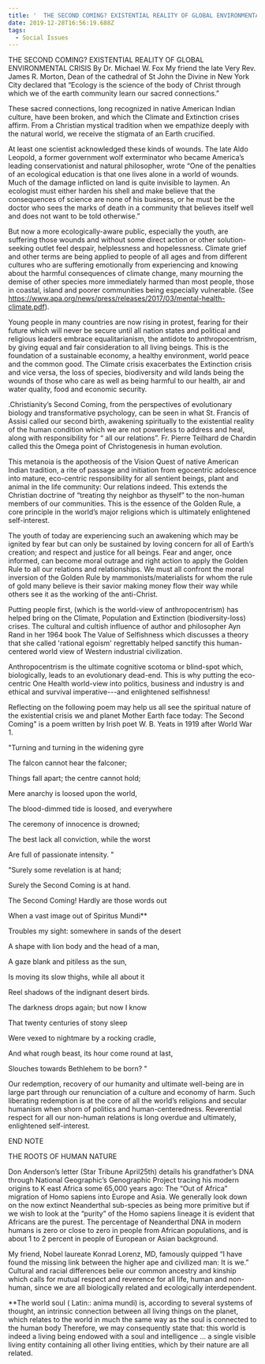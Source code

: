 ```yaml
---
title: '  THE SECOND COMING? EXISTENTIAL REALITY OF GLOBAL ENVIRONMENTAL CRISIS '
date: 2019-12-28T16:56:19.688Z
tags:
  - Social Issues
---
```


  THE SECOND COMING? EXISTENTIAL REALITY OF GLOBAL ENVIRONMENTAL CRISIS 
                                                       By Dr. Michael W. Fox
My friend the late Very Rev. James R. Morton, Dean of the cathedral of St John the Divine in New York City declared that “Ecology is the science of the body of Christ through which we of the earth community learn our sacred connections.”


These sacred connections, long recognized in native American Indian culture, have been broken, and which the Climate and Extinction crises affirm. From a Christian mystical tradition when we empathize deeply with the natural world, we receive the stigmata of an Earth crucified.


At least one scientist acknowledged these kinds of wounds. The late Aldo Leopold, a former government wolf exterminator who became America’s leading conservationist and natural philosopher, wrote “One of the penalties of an ecological education is that one lives alone in a world of wounds. Much of the damage inflicted on land is quite invisible to laymen. An ecologist must either harden his shell and make believe that the consequences of science are none of his business, or he must be the doctor who sees the marks of death in a community that believes itself well and does not want to be told otherwise.” 


But now a more ecologically-aware public, especially the youth, are suffering those wounds and without some direct action or other solution-seeking outlet feel despair, helplessness and hopelessness. Climate grief and other terms are being applied to people of all ages and from different cultures who are suffering emotionally from experiencing and knowing about the harmful consequences of climate change, many mourning the demise of other species more immediately harmed than most people, those in coastal, island and poorer communities being especially vulnerable. (See https://www.apa.org/news/press/releases/2017/03/mental-health-climate.pdf).


Young people in many countries are now rising in protest, fearing for their future which will never be secure until all nation states and political and religious leaders embrace equalitarianism, the antidote to anthropocentrism, by giving equal and fair consideration to all living beings. This is the foundation of a sustainable economy, a healthy environment, world peace and the common good. The Climate crisis exacerbates the Extinction crisis and vice versa, the loss of species, biodiversity and wild lands being the wounds of those who care as well as being harmful to our health, air and water quality, food and economic security.


 .Christianity’s Second Coming, from the perspectives of evolutionary biology and transformative psychology, can be seen in what St. Francis of Assisi called our second birth, awakening spiritually to the existential reality of the human condition which we are not powerless to address and heal, along with responsibility for “ all our relations”. Fr. Pierre Teilhard de Chardin called this the Omega point of Christogenesis in human evolution.

This metanoia is the apotheosis of the Vision Quest of native American Indian tradition, a rite of passage and initiation from egocentric adolescence into mature, eco-centric responsibility for all sentient beings, plant and animal in the life community: Our relations indeed. This extends the Christian doctrine of “treating thy neighbor as thyself” to the non-human members of our communities. This is the essence of the Golden Rule, a core principle in the world’s major religions which is ultimately enlightened self-interest. 


 The youth of today are experiencing such an awakening which may be ignited by fear but can only be sustained by loving concern for all of Earth’s creation; and respect and justice for all beings. Fear and anger, once informed, can become moral outrage and right action to apply the Golden Rule to all our relations and relationships. We must all confront the moral inversion of the Golden Rule by mammonists/materialists for whom the rule of gold many believe is their savior making money flow their way while others see it as the working of the anti-Christ.

Putting people first, (which is the world-view of anthropocentrism) has helped bring on the Climate, Population and Extinction (biodiversity-loss) crises. The cultural and cultish influence of author and philosopher Ayn Rand in her 1964 book The Value of Selfishness which discusses a theory that she called 'rational egoism' regrettably helped sanctify this human-centered world view of Western industrial civilization.
 

 Anthropocentrism is the ultimate cognitive scotoma or blind-spot which, biologically, leads to an evolutionary dead-end. This is why putting the eco-centric One Health world-view into politics, business and industry is and ethical and survival imperative---and enlightened selfishness!


 
Reflecting on the following poem may help us all see the spiritual nature of the existential crisis we and planet Mother Earth face today: 
 The Second Coming" is a poem written by Irish poet W. B. Yeats in 1919 after World War 1. 

"Turning and turning in the widening gyre

The falcon cannot hear the falconer;

Things fall apart; the centre cannot hold;

Mere anarchy is loosed upon the world,

The blood-dimmed tide is loosed, and everywhere

The ceremony of innocence is drowned;

The best lack all conviction, while the worst

Are full of passionate intensity."


"Surely some revelation is at hand;

Surely the Second Coming is at hand.

The Second Coming! Hardly are those words out

When a vast image out of Spiritus Mundi**

Troubles my sight: somewhere in sands of the desert

A shape with lion body and the head of a man,

A gaze blank and pitiless as the sun,

Is moving its slow thighs, while all about it

Reel shadows of the indignant desert birds.

The darkness drops again; but now I know

That twenty centuries of stony sleep

Were vexed to nightmare by a rocking cradle,

And what rough beast, its hour come round at last,

Slouches towards Bethlehem to be born?"

 Our redemption, recovery of our humanity and ultimate well-being are in large part through our renunciation of a culture and economy of harm. Such liberating redemption is at the core of all the world’s religions and secular humanism when shorn of politics and human-centeredness. Reverential respect for all our non-human relations is long overdue and ultimately, enlightened self-interest.

END NOTE

THE ROOTS OF HUMAN NATURE

Don Anderson’s letter (Star Tribune April25th) details his grandfather’s DNA through National Geographic’s Genographic Project tracing his modern origins to K east Africa some 65,000 years ago: The “Out of Africa” migration of Homo sapiens into Europe and Asia. 
We generally look down on the now extinct Neanderthal sub-species as being more primitive but if we wish to look at the “purity” of the Homo sapiens lineage it is evident that Africans are the purest.  The percentage of Neanderthal DNA in modern humans is zero or close to zero in people from African populations, and is about 1 to 2 percent in people of European or Asian background. 


My friend, Nobel laureate Konrad Lorenz, MD, famously quipped “I have found the missing link between the higher ape and civilized man: It is we.” Cultural and racial differences belie our common ancestry and kinship which calls for mutual respect and reverence for all life, human and non-human, since we are all biologically related and ecologically interdependent.





**The world soul ( Latin:: anima mundi) is, according to several systems of thought, an intrinsic connection between all living things on the planet, which relates to the world in much the same way as the soul  is connected to the human body Therefore, we may consequently state that: this world is indeed a living being endowed with a soul and intelligence ... a single visible living entity containing all other living entities, which by their nature are all related.
